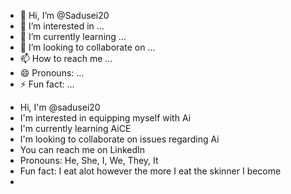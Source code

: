 - 👋 Hi, I’m @Sadusei20
- 👀 I’m interested in ...
- 🌱 I’m currently learning ...
- 💞️ I’m looking to collaborate on ...
- 📫 How to reach me ...
- 😄 Pronouns: ...
- ⚡ Fun fact: ...

<!---
Sadusei20/Sadusei20 is a ✨ special ✨ repository because its `README.md` (this file) appears on your GitHub profile.
You can click the Preview link to take a look at your changes.
--->
- Hi, I'm @sadusei20
- I'm interested in equipping myself with Ai
- I'm currently learning AiCE
- I'm looking to collaborate on issues regarding Ai
- You can reach me on LinkedIn
- Pronouns: He, She, I, We, They, It 
- Fun fact: I eat alot however the more I eat the skinner I become
- 
